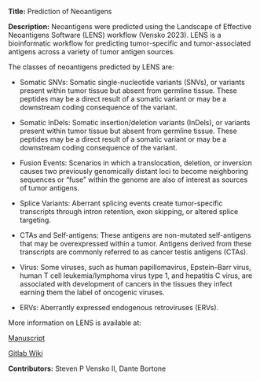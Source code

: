 **Title:** Prediction of Neoantigens

**Description:** Neoantigens were predicted using the Landscape of Effective Neoantigens Software (LENS) workflow (Vensko 2023).
LENS is a bioinformatic workflow for predicting tumor-specific and tumor-associated antigens across a variety of tumor antigen sources.

The classes of neoantigens predicted by LENS are:

- Somatic SNVs: Somatic single-nucleotide variants (SNVs), or variants present within tumor tissue but absent from germline tissue. These peptides may be a direct result of a somatic variant or may be a downstream coding consequence of the variant.

- Somatic InDels: Somatic insertion/deletion variants (InDels), or variants present within tumor tissue but absent from germline tissue. These peptides may be a direct result of a somatic variant or may be a downstream coding consequence of the variant.

- Fusion Events: Scenarios in which a translocation, deletion, or inversion causes two previously genomically distant loci to become neighboring sequences or “fuse” within the genome are also of interest as sources of tumor antigens.

- Splice Variants: Aberrant splicing events create tumor-specific transcripts through intron retention, exon skipping, or altered splice targeting.

- CTAs and Self-antigens: These antigens are non-mutated self-antigens that may be overexpressed within a tumor. Antigens derived from these transcripts are commonly referred to as cancer testis antigens (CTAs).

- Virus: Some viruses, such as human papillomavirus, Epstein–Barr virus, human T cell leukemia/lymphoma virus type 1, and hepatitis C virus, are associated with development of cancers in the tissues they infect earning them the label of oncogenic viruses.

- ERVs: Aberrantly expressed endogenous retroviruses (ERVs).

More information on LENS is available at:

[Manuscript](https://academic.oup.com/bioinformatics/article/39/6/btad322/7162685)

[Gitlab Wiki](https://gitlab.com/landscape-of-effective-neoantigens-software/nextflow/modules/tools/lens/-/wikis/home)

**Contributors:** Steven P Vensko II, Dante Bortone
